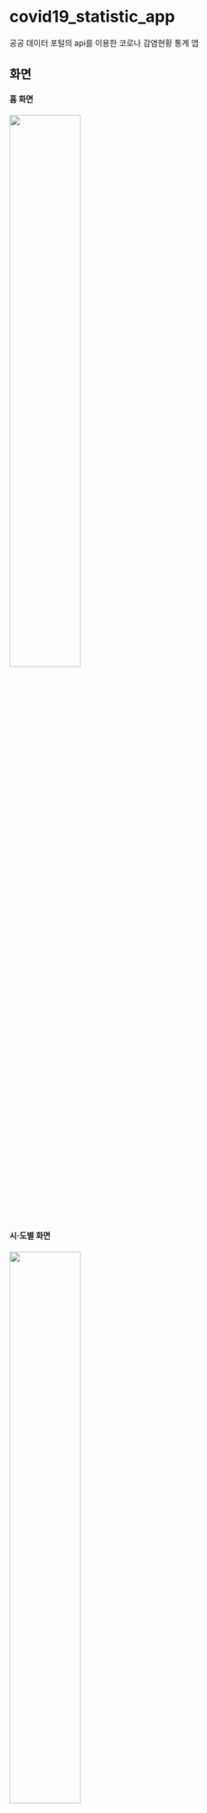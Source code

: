 # covid19_statistic_app

공공 데이터 포털의 api를 이용한 
코로나 감염현황 통계 앱


## 화면

#### 홈 화면
<img width="50%" src="https://user-images.githubusercontent.com/71866185/153742308-a08b95fc-fcdc-4727-9935-5013c1c7f1b5.png"/>

#### 시·도별 화면
<img width="50%" src="https://user-images.githubusercontent.com/71866185/153742322-bc8a1a4f-c769-4ace-ac09-38e0e9a0a6d6.png"/>


## 디자인
https://www.figma.com/file/aL7ZUoNvqvBkhADroGkXfR/covid--19-%ED%86%B5%EA%B3%84%EC%95%B1?node-id=0%3A1

## Getting Started

This project is a starting point for a Flutter application.

A few resources to get you started if this is your first Flutter project:

- [Lab: Write your first Flutter app](https://flutter.dev/docs/get-started/codelab)
- [Cookbook: Useful Flutter samples](https://flutter.dev/docs/cookbook)

For help getting started with Flutter, view our
[online documentation](https://flutter.dev/docs), which offers tutorials,
samples, guidance on mobile development, and a full API reference.
